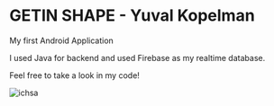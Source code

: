 # GETIN SHAPE - Yuval Kopelman

My first Android Application

I used Java for backend and used Firebase as my realtime database.

Feel free to take a look in my code!

![ichsa](https://user-images.githubusercontent.com/80945323/168447294-fe5c8578-1c44-4001-a760-242f69e1ad46.PNG)
